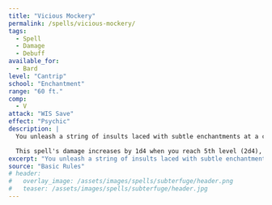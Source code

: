 ```yaml
---
title: "Vicious Mockery"
permalink: /spells/vicious-mockery/
tags:
  - Spell
  - Damage
  - Debuff
available_for:
  - Bard
level: "Cantrip"
school: "Enchantment"
range: "60 ft."
comp:
  - V
attack: "WIS Save"
effect: "Psychic"
description: |
  You unleash a string of insults laced with subtle enchantments at a creature you can see within range. If the target can hear you (though it need not understand you), it must succeed on a Wisdom saving throw or take 1d4 psychic damage and have disadvantage on the next attack roll it makes before the end of its next turn.

  This spell's damage increases by 1d4 when you reach 5th level (2d4), 11th level (3d4), and 17th level (4d4).
excerpt: "You unleash a string of insults laced with subtle enchantments at a creature you can see within range."
source: "Basic Rules"
# header:
#   overlay_image: /assets/images/spells/subterfuge/header.png
#   teaser: /assets/images/spells/subterfuge/header.jpg
---
```

